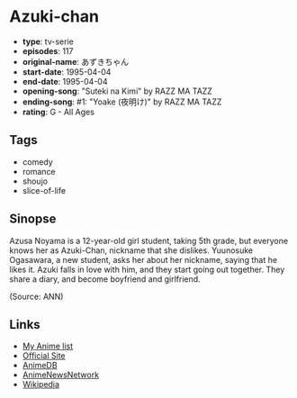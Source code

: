 # Azuki-chan

-   **type**: tv-serie
-   **episodes**: 117
-   **original-name**: あずきちゃん
-   **start-date**: 1995-04-04
-   **end-date**: 1995-04-04
-   **opening-song**: "Suteki na Kimi" by RAZZ MA TAZZ
-   **ending-song**: #1: "Yoake (夜明け)" by RAZZ MA TAZZ
-   **rating**: G - All Ages

## Tags

-   comedy
-   romance
-   shoujo
-   slice-of-life

## Sinopse

Azusa Noyama is a 12-year-old girl student, taking 5th grade, but everyone knows her as Azuki-Chan, nickname that she dislikes. Yuunosuke Ogasawara, a new student, asks her about her nickname, saying that he likes it. Azuki falls in love with him, and they start going out together. They share a diary, and become boyfriend and girlfriend.

(Source: ANN)

## Links

-   [My Anime list](https://myanimelist.net/anime/1893/Azuki-chan)
-   [Official Site](http://www.madhouse.co.jp/works/1997-1994/works_tv_azukichan.html)
-   [AnimeDB](http://anidb.info/perl-bin/animedb.pl?show=anime&aid=3078)
-   [AnimeNewsNetwork](http://www.animenewsnetwork.com/encyclopedia/anime.php?id=1189)
-   [Wikipedia](http://en.wikipedia.org/wiki/Azuki-chan)

